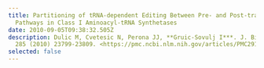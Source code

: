 ```yaml
---
title: Partitioning of tRNA-dependent Editing Between Pre- and Post-transfer
  Pathways in Class I Aminoacyl-tRNA Synthetases
date: 2010-09-05T09:38:32.505Z
description: Dulic M, Cvetesic N, Perona JJ, **Gruic-Sovulj I***. J. Biol. Chem.
  285 (2010) 23799-23809. <https://pmc.ncbi.nlm.nih.gov/articles/PMC2911327/>
selected: false
---
```

